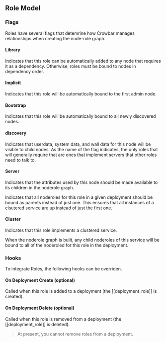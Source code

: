 ## Role Model

### Flags

Roles have several flags that detemrine how Crowbar manages relationships when creating the node-role graph.

#### Library

Indicates that this role can be automatically added to any node that
requires it as a dependency.  Otherwise, roles must be bound to nodes
in dependency order.

#### Implicit

Indicates that this role will be automatically bound to the first admin node.

#### Bootstrap

Indicates that this role will be automatically bound to all newly discovered nodes.

#### discovery

Indicates that userdata, system data, and wall data for this node will be visible to child nodes.  As the name of the flag indicates,
the only roles that will generally require that are ones that implement servers that other roles need to talk to.

#### Server

Indicates that the attributes used by this node should be made available to its children in the noderole graph.

Indicates that all noderoles for this role in a given deployment should be
bound as parents instead of just one.  This ensures that all instances of
a clsutered service are up instead of just the first one.

#### Cluster

Indicates that this role implements a clustered service.

When the noderole graph is built, any child noderoles of this service will be bound to all of the noderoled for this role in the deployment.


### Hooks 

To integrate Roles, the following hooks can be overriden.

#### On Deployment Create (optional)

Called when this role is added to a deployment (the [[deployment_role]] is created).  

#### On Deployment Delete (optional)

Called when this role is removed from a deployment (the [[deployment_role]] is deleted).  

> At present, you cannot remove roles from a deployment.

